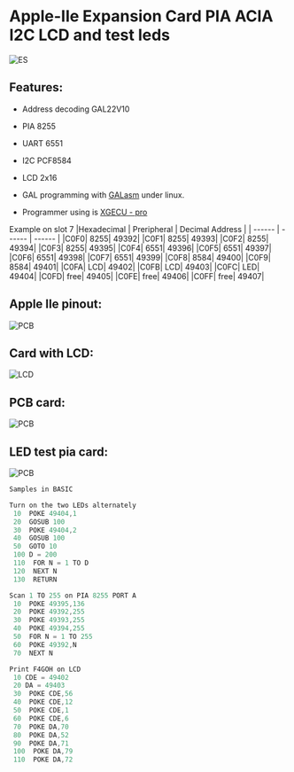 # Apple-IIe Expansion Card PIA ACIA I2C LCD and test leds


![ES](images/interface-low.jpg "la carte ES")

## Features:

- Address decoding GAL22V10
- PIA 8255
- UART 6551
- I2C PCF8584
- LCD 2x16

- GAL programming with [GALasm](https://github.com/daveho/GALasm) under linux.
- Programmer using is [XGECU - pro](https://www.aliexpress.com/premium/XGecu.html)

Example on slot 7
|Hexadecimal | Preripheral | Decimal Address |
| ------ | ------ | ------ |
|C0F0|	8255|	49392|
|C0F1|	8255|	49393|
|C0F2|	8255|	49394|
|C0F3|	8255|	49395|
|C0F4|	6551|	49396|
|C0F5|	6551|	49397|
|C0F6|	6551|	49398|
|C0F7|	6551|	49399|
|C0F8|	8584|	49400|
|C0F9|	8584|	49401|
|C0FA|	LCD|	49402|
|C0FB|	LCD|	49403|
|C0FC|	LED|	49404|
|C0FD|	free|	49405|
|C0FE|	free|	49406|
|C0FF|	free|	49407|

## Apple IIe pinout:

![PCB](images/pinout.png "Pinout")

## Card with LCD:

![LCD](images/apple_low.jpg "Avec l'afficheur LCD")

## PCB card:

![PCB](images/PCB_apple_interface.png "Allure du PCB")

## LED test pia card:

![PCB](images/adapt_led.png "Allure du PCB LED")

```c
Samples in BASIC

Turn on the two LEDs alternately
 10  POKE 49404,1
 20  GOSUB 100
 30  POKE 49404,2
 40  GOSUB 100
 50  GOTO 10
 100 D = 200
 110  FOR N = 1 TO D
 120  NEXT N
 130  RETURN 

Scan 1 TO 255 on PIA 8255 PORT A
 10  POKE 49395,136
 20  POKE 49392,255
 30  POKE 49393,255
 40  POKE 49394,255
 50  FOR N = 1 TO 255
 60  POKE 49392,N
 70  NEXT N

Print F4GOH on LCD
 10 CDE = 49402
 20 DA = 49403
 30  POKE CDE,56
 40  POKE CDE,12
 50  POKE CDE,1
 60  POKE CDE,6
 70  POKE DA,70
 80  POKE DA,52
 90  POKE DA,71
 100  POKE DA,79
 110  POKE DA,72

```


